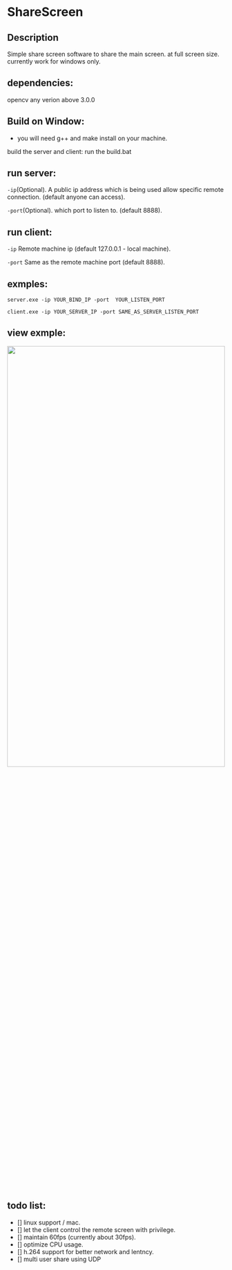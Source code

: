 # ShareScreen

## Description
Simple share screen software to share the main screen. at full screen size.
currently work for windows only.


## dependencies:
opencv any verion above 3.0.0

## Build on Window:
* you will need g++ and make install on your machine.

build the server and client:
run the build.bat

## run server:
`-ip`(Optional). A public ip address which is being used allow specific remote connection. (default anyone can access).

`-port`(Optional). which port to listen to. (default 8888).

## run client:
`-ip` Remote machine ip (default 127.0.0.1 - local machine).

`-port` Same as the remote machine port (default 8888).

## exmples:
```server.exe -ip YOUR_BIND_IP -port  YOUR_LISTEN_PORT```

```client.exe -ip YOUR_SERVER_IP -port SAME_AS_SERVER_LISTEN_PORT```

## view exmple:
<img src="screenShot.png" width="100%" height="50%" />


## todo list:
- [] linux support / mac.
- [] let the client control the remote screen with privilege.
- [] maintain 60fps (currently about 30fps).
- [] optimize CPU usage.
- [] h.264 support for better network and lentncy.
- [] multi user share using UDP

